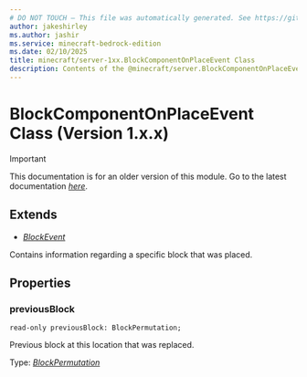 ```yaml
---
# DO NOT TOUCH — This file was automatically generated. See https://github.com/mojang/minecraftapidocsgenerator to modify descriptions, examples, etc.
author: jakeshirley
ms.author: jashir
ms.service: minecraft-bedrock-edition
ms.date: 02/10/2025
title: minecraft/server-1xx.BlockComponentOnPlaceEvent Class
description: Contents of the @minecraft/server.BlockComponentOnPlaceEvent class (Version 1.x.x).
---
```

# BlockComponentOnPlaceEvent Class (Version 1.x.x)

> [!IMPORTANT]
> This documentation is for an older version of this module. Go to the latest documentation [*here*](../../../scriptapi/minecraft/server/BlockComponentOnPlaceEvent.md).

## Extends
- [*BlockEvent*](BlockEvent.md)

Contains information regarding a specific block that was placed.

## Properties

### **previousBlock**
`read-only previousBlock: BlockPermutation;`

Previous block at this location that was replaced.

Type: [*BlockPermutation*](BlockPermutation.md)

